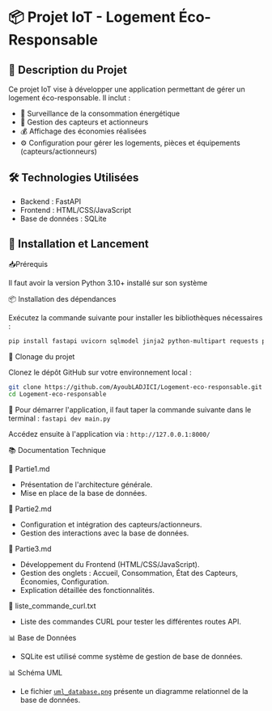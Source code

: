 # 📦 Projet IoT - Logement Éco-Responsable

## 📝 Description du Projet
Ce projet IoT vise à développer une application permettant de gérer un logement éco-responsable. Il inclut :

- 🔌 Surveillance de la consommation énergétique
- 📡 Gestion des capteurs et actionneurs
- 💰 Affichage des économies réalisées
- ⚙️ Configuration pour gérer les logements, pièces et équipements (capteurs/actionneurs)

## 🛠️ Technologies Utilisées
- Backend : FastAPI
- Frontend : HTML/CSS/JavaScript
- Base de données : SQLite

## 🚀 Installation et Lancement

📥Prérequis

Il faut avoir la version Python 3.10+ installé sur son système

📦 Installation des dépendances

Exécutez la commande suivante pour installer les bibliothèques nécessaires :
```bash 
pip install fastapi uvicorn sqlmodel jinja2 python-multipart requests pandas
```
📂 Clonage du projet

Clonez le dépôt GitHub sur votre environnement local :
```bash 
git clone https://github.com/AyoubLADJICI/Logement-eco-responsable.git
cd Logement-eco-responsable
```

🚀 Pour démarrer l'application, il faut taper la commande suivante dans le terminal :  ```fastapi dev main.py```

Accédez ensuite à l'application via : ```http://127.0.0.1:8000/```

📚 Documentation Technique

📝 Partie1.md
- Présentation de l'architecture générale.
- Mise en place de la base de données.
  
📝 Partie2.md
- Configuration et intégration des capteurs/actionneurs.
- Gestion des interactions avec la base de données.
  
📝 Partie3.md
- Développement du Frontend (HTML/CSS/JavaScript).
- Gestion des onglets : Accueil, Consommation, État des Capteurs, Économies, Configuration.
- Explication détaillée des fonctionnalités.
 
📝 liste_commande_curl.txt
- Liste des commandes CURL pour tester les différentes routes API.

📊 Base de Données
- SQLite est utilisé comme système de gestion de base de données.

📊 Schéma UML
- Le fichier [`uml_database.png`](https://github.com/AyoubLADJICI/Logement-eco-responsable/blob/main/uml_database.png) présente un diagramme relationnel de la base de données.






